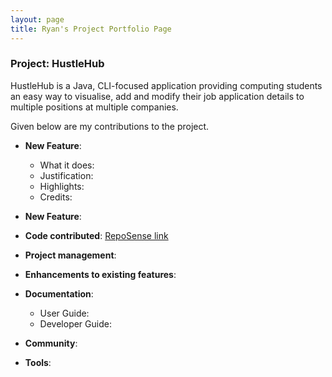 ```yaml
---
layout: page
title: Ryan's Project Portfolio Page
---
```


### Project: HustleHub

HustleHub is a Java, CLI-focused application providing computing students an easy way to visualise, add and modify their job application details to multiple positions at multiple companies.

Given below are my contributions to the project.

* **New Feature**: <description>
  * What it does:
  * Justification:
  * Highlights:
  * Credits:

* **New Feature**:

* **Code contributed**: [RepoSense link]()

* **Project management**:

* **Enhancements to existing features**:

* **Documentation**:
  * User Guide:
  * Developer Guide:

* **Community**:

* **Tools**:
